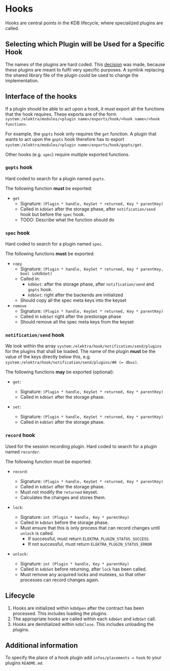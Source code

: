 # Hooks

Hooks are central points in the KDB lifecycle, where specialized plugins are called.

## Selecting which Plugin will be Used for a Specific Hook

The names of the plugins are hard coded.
This [decision](../decisions/5_partially_implemented/hooks.md) was made, because these plugins are meant to fulfil very specific purposes.
A symlink replacing the shared library file of the plugin could be used to change the implementation.

## Interface of the hooks

If a plugin should be able to act upon a hook, it must export all the functions that the hook requires.
These exports are of the form `system:/elektra/modules/<plugin name>/exports/hook/<hook name>/<hook function>`.

For example, the `gopts` hook only requires the `get` function. A plugin that wants to act upon the `gopts` hook therefore has to export `system:/elektra/modules/<plugin name>/exports/hook/gopts/get`.

Other hooks (e.g. `spec`) require multiple exported functions.

### `gopts` hook

Hard coded to search for a plugin named `gopts`.

The following function **must** be exported:

- `get`
  - Signature: `(Plugin * handle, KeySet * returned, Key * parentKey)`
  - Called in `kdbGet` after the storage phase, after `notification/send` hook but before the `spec` hook.
  - TODO: Describe what the function should do

### `spec` hook

Hard coded to search for a plugin named `spec`.

The following functions **must** be exported:

- `copy`
  - Signature: `(Plugin * handle, KeySet * returned, Key * parentKey, bool isKdbGet)`
  - Called in:
    - `kdbGet`: after the storage phase, after `notification/send` and `gopts` hook.
    - `kdbSet`: right after the backends are initialized
  - Should copy all the spec meta keys into the keyset
- `remove`
  - Signature: `(Plugin * handle, KeySet * returned, Key * parentKey)`
  - Called in `kdbSet` right after the prestorage phase
  - Should remove all the spec meta keys from the keyset

### `notification/send` hook

We look within the array `system:/elektra/hook/notification/send/plugins` for the plugins that shall be loaded.
The name of the plugin **must** be the value of the keys directly below this,
e.g. `system:/elektra/hook/notification/send/plugins/#0 (= dbus)`.

The following functions **may** be exported (optional):

- `get`:

  - Signature: `(Plugin * handle, KeySet * returned, Key * parentKey)`
  - Called in `kdbGet` after the storage phase.

- `set`:
  - Signature: `(Plugin * handle, KeySet * returned, Key * parentKey)`
  - Called in `kdbSet` after the storage phase.

### `record` hook

Used for the session recording plugin.
Hard coded to search for a plugin named `recorder`.

The following function must be exported:

- `record`:

  - Signature: `(Plugin * handle, KeySet * returned, Key * parentKey)`
  - Called in `kdbSet` after the storage phase.
  - Must not modify the `returned` keyset.
  - Calculates the changes and stores them.

- `lock`:

  - Signature: `int (Plugin * handle, Key * parentKey)`
  - Called in `kdbSet` before the storage phase.
  - Must ensure that this is only process that can record changes until `unlock` is called.
    - If successful, must return `ELEKTRA_PLUGIN_STATUS_SUCCESS`.
    - If not successful, must return `ELEKTRA_PLUGIN_STATUS_ERROR`

- `unlock`:
  - Signature: `int (Plugin * handle, Key * parentKey)`
  - Called in `kdbSet` before returning, after `lock` has been called.
  - Must remove any acquired locks and mutexes, so that other processes can record changes again.

## Lifecycle

1. Hooks are initialized within `kdbOpen` after the contract has been processed. This includes loading the plugins.
2. The appropriate hooks are called within each `kdbGet` and `kdbSet` call.
3. Hooks are deinitialized within `kdbClose`. This includes unloading the plugins.

## Additional information

To specify the place of a hook plugin add `infos/placements = hook` to your plugins
`README.md`.
